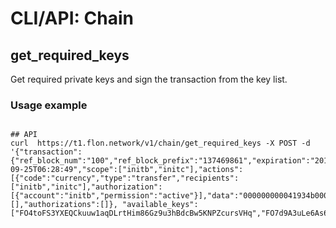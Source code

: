 # CLI/API: Chain

## get_required_keys

Get required private keys and sign the transaction from the key list.

### Usage example

```shell

## API
curl  https://t1.flon.network/v1/chain/get_required_keys -X POST -d '{"transaction": {"ref_block_num":"100","ref_block_prefix":"137469861","expiration":"2017-09-25T06:28:49","scope":["initb","initc"],"actions":[{"code":"currency","type":"transfer","recipients":["initb","initc"],"authorization":[{"account":"initb","permission":"active"}],"data":"000000000041934b000000008041934be803000000000000"}],"signatures":[],"authorizations":[]}, "available_keys":["FO4toFS3YXEQCkuuw1aqDLrtHim86Gz9u3hBdcBw5KNPZcursVHq","FO7d9A3uLe6As66jzN8j44TXJUqJSK3bFjjEEqR4oTvNAB3iM9SA","FO6MRyAjQq8ud7hVNYcfnVPJqcVpscN5So8BhtHuGYqET5GDW5CV"]}'

```